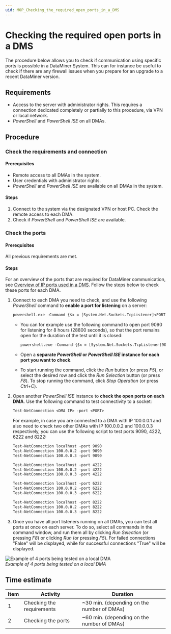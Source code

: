 ```yaml
---
uid: MOP_Checking_the_required_open_ports_in_a_DMS
---
```


# Checking the required open ports in a DMS

The procedure below allows you to check if communication using specific ports is possible in a DataMiner System. This can for instance be useful to check if there are any firewall issues when you prepare for an upgrade to a recent DataMiner version.

## Requirements

- Access to the server with administrator rights. This requires a connection dedicated completely or partially to this procedure, via VPN or local network.
- *PowerShell* and *PowerShell ISE* on all DMAs.

## Procedure

### Check the requirements and connection

#### Prerequisites

- Remote access to all DMAs in the system.
- User credentials with administrator rights.
- *PowerShell* and *PowerShell ISE* are available on all DMAs in the system.

#### Steps

1. Connect to the system via the designated VPN or host PC. Check the remote access to each DMA.
1. Check if *PowerShell* and *PowerShell ISE* are available.

### Check the ports

#### Prerequisites

All previous requirements are met.

#### Steps

For an overview of the ports that are required for DataMiner communication, see [Overview of IP ports used in a DMS](xref:Configuring_the_IP_network_ports#overview-of-ip-ports-used-in-a-dms). Follow the steps below to check these ports for each DMA.

1. Connect to each DMA you need to check, and use the following *PowerShell* command to **enable a port for listening** on a server:

   ```txt
   powershell.exe -Command {$x = [System.Net.Sockets.TcpListener]<PORT>; $x.Start(); Start-Sleep -Seconds <TIME IN SECONDS>}
   ```

   - You can for example use the following command to open port 9090 for listening for 8 hours (28800 seconds), so that the port remains open for the duration of the test until it is closed:

     ```txt
     powershell.exe -Command {$x = [System.Net.Sockets.TcpListener]9090; $x.Start(); Start-Sleep -Seconds 28800}
     ```

   - Open a **separate *PowerShell* or *PowerShell ISE* instance for each port you want to check**.
   - To start running the command, click the *Run* button (or press *F5*), or select the desired row and click the *Run Selection* button (or press *F8*). To stop running the command, click *Stop Operation* (or press *Ctrl+C*).

1. Open another *PowerShell ISE* instance to **check the open ports on each DMA**. Use the following command to test connectivity to a socket:

   ```txt
   Test-NetConnection <DMA IP> -port <PORT>
   ```

   For example, in case you are connected to a DMA with IP 100.0.0.1 and also need to check two other DMAs with IP 100.0.0.2 and 100.0.0.3 respectively, you can use the following script to test ports 9090, 4222, 6222 and 8222:

   ```txt
   Test-NetConnection localhost -port 9090
   Test-NetConnection 100.0.0.2 -port 9090
   Test-NetConnection 100.0.0.3 -port 9090

   Test-NetConnection localhost -port 4222
   Test-NetConnection 100.0.0.2 -port 4222
   Test-NetConnection 100.0.0.3 -port 4222

   Test-NetConnection localhost -port 6222
   Test-NetConnection 100.0.0.2 -port 6222
   Test-NetConnection 100.0.0.3 -port 6222

   Test-NetConnection localhost -port 8222
   Test-NetConnection 100.0.0.2 -port 8222
   Test-NetConnection 100.0.0.3 -port 8222
   ```

1. Once you have all port listeners running on all DMAs, you can test all ports at once on each server. To do so, select all commands in the command window, and run them all by clicking *Run Selection* (or pressing *F8*) or clicking *Run* (or pressing *F5*). For failed connections "False" will be displayed, while for successful connections "True" will be displayed.

![Example of 4 ports being tested on a local DMA](~/user-guide/images/MOPportscheck.png)<br>
*Example of 4 ports being tested on a local DMA*

## Time estimate

| Item | Activity | Duration |
|------|----------|----------|
| 1    | Checking the requirements | ~30 min. (depending on the number of DMAs) |
| 2    | Checking the ports        | ~60 min. (depending on the number of DMAs) |
